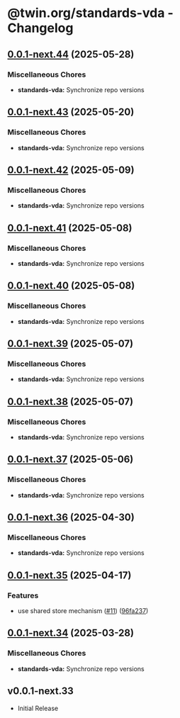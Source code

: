 # @twin.org/standards-vda - Changelog

## [0.0.1-next.44](https://github.com/twinfoundation/standards/compare/standards-vda-v0.0.1-next.43...standards-vda-v0.0.1-next.44) (2025-05-28)


### Miscellaneous Chores

* **standards-vda:** Synchronize repo versions

## [0.0.1-next.43](https://github.com/twinfoundation/standards/compare/standards-vda-v0.0.1-next.42...standards-vda-v0.0.1-next.43) (2025-05-20)


### Miscellaneous Chores

* **standards-vda:** Synchronize repo versions

## [0.0.1-next.42](https://github.com/twinfoundation/standards/compare/standards-vda-v0.0.1-next.41...standards-vda-v0.0.1-next.42) (2025-05-09)


### Miscellaneous Chores

* **standards-vda:** Synchronize repo versions

## [0.0.1-next.41](https://github.com/twinfoundation/standards/compare/standards-vda-v0.0.1-next.40...standards-vda-v0.0.1-next.41) (2025-05-08)


### Miscellaneous Chores

* **standards-vda:** Synchronize repo versions

## [0.0.1-next.40](https://github.com/twinfoundation/standards/compare/standards-vda-v0.0.1-next.39...standards-vda-v0.0.1-next.40) (2025-05-08)


### Miscellaneous Chores

* **standards-vda:** Synchronize repo versions

## [0.0.1-next.39](https://github.com/twinfoundation/standards/compare/standards-vda-v0.0.1-next.38...standards-vda-v0.0.1-next.39) (2025-05-07)


### Miscellaneous Chores

* **standards-vda:** Synchronize repo versions

## [0.0.1-next.38](https://github.com/twinfoundation/standards/compare/standards-vda-v0.0.1-next.37...standards-vda-v0.0.1-next.38) (2025-05-07)


### Miscellaneous Chores

* **standards-vda:** Synchronize repo versions

## [0.0.1-next.37](https://github.com/twinfoundation/standards/compare/standards-vda-v0.0.1-next.36...standards-vda-v0.0.1-next.37) (2025-05-06)


### Miscellaneous Chores

* **standards-vda:** Synchronize repo versions

## [0.0.1-next.36](https://github.com/twinfoundation/standards/compare/standards-vda-v0.0.1-next.35...standards-vda-v0.0.1-next.36) (2025-04-30)


### Miscellaneous Chores

* **standards-vda:** Synchronize repo versions

## [0.0.1-next.35](https://github.com/twinfoundation/standards/compare/standards-vda-v0.0.1-next.34...standards-vda-v0.0.1-next.35) (2025-04-17)


### Features

* use shared store mechanism ([#11](https://github.com/twinfoundation/standards/issues/11)) ([96fa237](https://github.com/twinfoundation/standards/commit/96fa23735f69c1fc7e3d0019b527634fa0a042d9))

## [0.0.1-next.34](https://github.com/twinfoundation/standards/compare/standards-vda-v0.0.1-next.33...standards-vda-v0.0.1-next.34) (2025-03-28)


### Miscellaneous Chores

* **standards-vda:** Synchronize repo versions

## v0.0.1-next.33

- Initial Release
